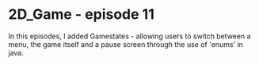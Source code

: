 # 2D_Game - episode 11

In this episodes, I added Gamestates - allowing users to switch between a menu, the game itself and a pause screen through the use of 'enums' in java.
